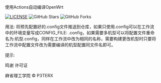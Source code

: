 使用Actions自动编译OpenWrt

[![LICENSE](https://img.shields.io/github/license/mashape/apistatus.svg?style=flat-square&label=LICENSE)](https://github.com/P3TERX/Actions-OpenWrt/blob/master/LICENSE)
![GitHub Stars](https://img.shields.io/github/stars/P3TERX/Actions-OpenWrt.svg?style=flat-square&label=Stars&logo=github)
![GitHub Forks](https://img.shields.io/github/forks/P3TERX/Actions-OpenWrt.svg?style=flat-square&label=Forks&logo=github)

用法:
将预先配置好的.config文件推送到仓库，如果只使用.config可以在工作流中的环境变量写成CONFIG_FILE: .config，如果需要多机型可以将配置文件重命名为:机型.config，同样在工作流中改为相同的名称，需要构建更改机型时只要将工作流中配置文件改为需要编译的机型配置同文件名即可。

提示:

鸣谢
许可证

麻省理工学院 © P3TERX
